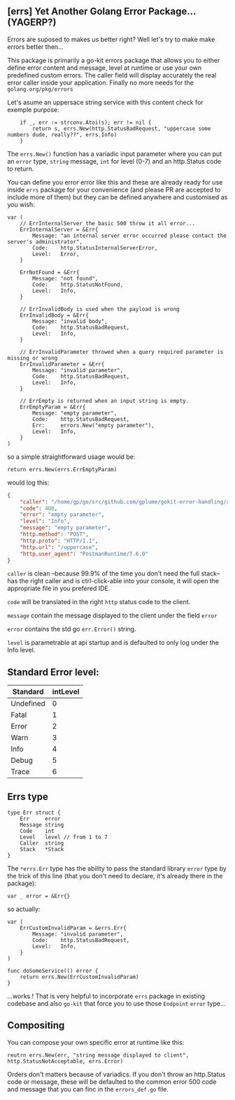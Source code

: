 ## [errs] Yet Another Golang Error Package... (YAGERP?)

Errors are suposed to makes us better right? Well let's try to make make errors better then...

This package is primarily a go-kit errors package that allows you to either define error content and message, level at runtime or use your own predefined custom errors. The caller field will display accurately the real error caller inside your application. Finally no more needs for the `golang.org/pkg/errors`

Let's asume an uppersace string service with this content check for exemple purpose:
```
	if _, err := strconv.Atoi(s); err != nil {
		return s, errs.New(http.StatusBadRequest, "uppercase some numbers dude, really??", errs.Info)
	}
```
The `errs.New()` function has a variadic input parameter where you can put an `error` type, `string` message, `int` for level (0-7) and an http.Status code to return.

You can define you error error like this and these are already ready for use inside `errs` package for your convenience (and please PR are accepted to include more of them) but they can be defined anywhere and customised as you wish:
```
var (
	// ErrInternalServer the basic 500 throw it all error...
	ErrInternalServer = &Err{
		Message: "an internal server error occurred please contact the server's administrator",
		Code:    http.StatusInternalServerError,
		Level:   Error,
	}

	ErrNotFound = &Err{
		Message: "not found",
		Code:    http.StatusNotFound,
		Level:   Info,
	}

	// ErrInvalidBody is used when the payload is wrong
	ErrInvalidBody = &Err{
		Message: "invalid body",
		Code:    http.StatusBadRequest,
		Level:   Info,
	}

	// ErrInvalidParameter throwed when a query required parameter is missing or wrong
	ErrInvalidParameter = &Err{
		Message: "invalid parameter",
		Code:    http.StatusBadRequest,
		Level:   Info,
	}

	// ErrEmpty is returned when an input string is empty.
	ErrEmptyParam = &Err{
		Message: "empty parameter",
		Code:    http.StatusBadRequest,
		Err:     errors.New("empty parameter"),
		Level:   Info,
	}
)
```

so a simple straightforward usage would be:
```
return errs.New(errs.ErrEmptyParam)
```
would log this:
```json
{
    "caller": "/home/gp/go/src/github.com/gplume/gokit-error-handling/api/service_validation.go:21",
    "code": 400,
    "error": "empty parameter",
    "level": "Info",
    "message": "empty parameter",
    "http.method": "POST",
    "http.proto": "HTTP/1.1",
    "http.url": "/uppercase",
    "http.user_agent": "PostmanRuntime/7.6.0"
}
```
`caller` is clean –because 99.9% of the time you don't need the full stack– has the right caller and is ctrl-click-able into your console, it will open the appropriate file in you prefered IDE.

`code` will be translated in the right `http` status code to the client.

`message` contain the message displayed to the client under the field `error`

`error` contains the std go `err.Error()` string.

`level` is parametrable at api startup and is defaulted to only log under the Info level.


## Standard Error level:
| Standard | intLevel |
|----------|----------|
| Undefined | 0 |
| Fatal 	| 1 |
| Error 	| 2 |
| Warn      | 3 |
| Info 	    | 4 |
| Debug 	| 5 |
| Trace 	| 6 |


## Errs type
```
type Err struct {
	Err     error
	Message string
	Code    int
	Level   level // from 1 to 7
	Caller  string
	Stack   *Stack
}
```

The `*errs.Err` type has the ability to pass the standard library `error` type by the trick of this line (that you don't need to declare, it's already there in the package): 
```
var _ error = &Err{}
```

so actually:

```
var (
    ErrCustomInvalidParam = &errs.Err{
        Message: "invalid parameter",
        Code:    http.StatusBadRequest,
        Level:   Info,
    }
)

func doSomeService(() error {
    return errs.New(ErrCustomInvalidParam)
}

```
...works !
That is very helpful to incorporate `errs` package in existing codebase and also `go-kit` that force you to use those `Endpoint` `error` type...


## Compositing

You can compose your own specific error at runtime like this:

```
reutrn errs.New(err, "string message displayed to client", http.StatusNotAcceptable, errs.Error)

```
Orders don't matters because of variadics. If you don't throw an http.Status code or message, these will be defaulted to the common error 500 code and message that you can finc in the `errors_def.go` file.




